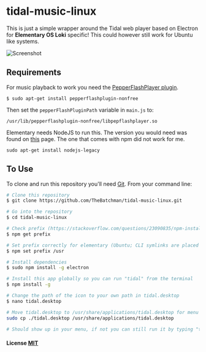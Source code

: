 # tidal-music-linux

This is just a simple wrapper around the Tidal web player based on Electron for **Elementary OS Loki** specific! This could however still work for Ubuntu like systems.

![Screenshot](https://raw.githubusercontent.com/Bunkerbewohner/tidal-music-linux/master/screenshot.png)

## Requirements

For music playback to work you need the [PepperFlashPlayer plugin](https://wiki.debian.org/PepperFlashPlayer).

```$ sudo apt-get install pepperflashplugin-nonfree```

Then set the `pepperFlashPluginPath` variable in `main.js` to:

```/usr/lib/pepperflashplugin-nonfree/libpepflashplayer.so```

Elementary needs NodeJS to run this. The version you would need was found on [this](https://stackoverflow.com/questions/21168141/cannot-install-packages-using-node-package-manager-in-ubuntu) page. The one that comes with npm did not work for me.

```sudo apt-get install nodejs-legacy```

## To Use

To clone and run this repository you'll need [Git](https://git-scm.com). From your command line:

```bash
# Clone this repository
$ git clone https://github.com/TheBatchman/tidal-music-linux.git

# Go into the repository
$ cd tidal-music-linux

# Check prefix (https://stackoverflow.com/questions/23090835/npm-install-not-installing-things-at-usr-bin)
$ npm get prefix

# Set prefix correctly for elementary (Ubuntu; CLI symlinks are placed in /usr/bin)
$ npm set prefix /usr

# Install dependencies
$ sudo npm install -g electron

# Install this app globally so you can run "tidal" from the terminal
$ npm install -g

# Change the path of the icon to your own path in tidal.desktop
$ nano tidal.desktop

# Move tidal.desktop to /usr/share/applications/tidal.desktop for menu entry
sudo cp ./tidal.desktop /usr/share/applications/tidal.desktop

# Should show up in your menu, if not you can still run it by typing "tidal" in the terminal
```


#### License [MIT](LICENSE)
